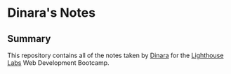 # Dinara's Notes

## Summary 

This repository contains all of the notes taken by [Dinara](https://github.com/D-Dinara) for the [Lighthouse Labs](https://www.lighthouselabs.ca/) Web Development Bootcamp.
